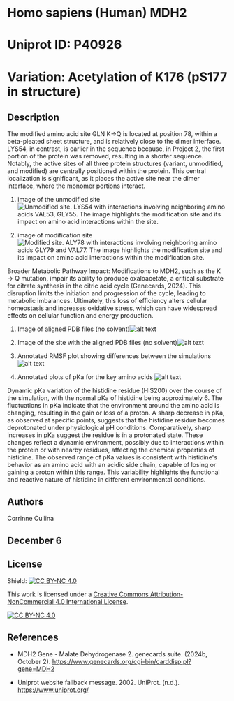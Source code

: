 # Homo sapiens (Human) MDH2
# Uniprot ID: P40926
# Variation: Acetylation of K176 (pS177 in structure) 


## Description

The modified amino acid site GLN K→Q is located at position 78, within a beta-pleated sheet structure, and is relatively close to the dimer interface. LYS54, in contrast, is earlier in the sequence because, in Project 2, the first portion of the protein was removed, resulting in a shorter sequence. Notably, the active sites of all three protein structures (variant, unmodified, and modified) are centrally positioned within the protein. This central localization is significant, as it places the active site near the dimer interface, where the monomer portions interact.

1. image of the unmodified site
![Unmodified site. LYS54 with interactions involving neighboring amino acids VAL53, GLY55. The image highlights the modification site and its impact on amino acid interactions within the site.](images/unmodifiedsite.png)

2. image of modification site
![Modified site. ALY78 with interactions involving neighboring amino acids GLY79 and VAL77. The image highlights the modification site and its impact on amino acid interactions within the modification site.](images/modificationsite.png)


Broader Metabolic Pathway Impact:
Modifications to MDH2, such as the K → Q mutation, impair its ability to produce oxaloacetate, a critical substrate for citrate synthesis in the citric acid cycle (Genecards, 2024). This disruption limits the initiation and progression of the cycle, leading to metabolic imbalances. Ultimately, this loss of efficiency alters cellular homeostasis and increases oxidative stress, which can have widespread effects on cellular function and energy production.

1. Image of aligned PDB files (no solvent)![alt text](images/unmodifiedsite.png)

2. Image of the site with the aligned PDB files (no solvent)![alt text](images/unmodifiedsite.png)

3. Annotated RMSF plot showing differences between the simulations
![alt text](images/RMSF.png)

4. Annotated plots of pKa for the key amino acids ![alt text](images/unmodifiedsite.png)

Dynamic pKa variation of the histidine residue (HIS200) over the course of the simulation, with the normal pKa of histidine being approximately 6. The fluctuations in pKa indicate that the environment around the amino acid is changing, resulting in the gain or loss of a proton. A sharp decrease in pKa, as observed at specific points, suggests that the histidine residue becomes deprotonated under physiological pH conditions. Comparatively, sharp increases in pKa suggest the residue is in a protonated state. These changes reflect a dynamic environment, possibly due to interactions within the protein or with nearby residues, affecting the chemical properties of histidine. The observed range of pKa values is consistent with histidine's behavior as an amino acid with an acidic side chain, capable of losing or gaining a proton within this range. This variability highlights the functional and reactive nature of histidine in different environmental conditions. 



## Authors

Corrinne Cullina
## December 6

## License

Shield: [![CC BY-NC 4.0][cc-by-nc-shield]][cc-by-nc]

This work is licensed under a
[Creative Commons Attribution-NonCommercial 4.0 International License][cc-by-nc].

[![CC BY-NC 4.0][cc-by-nc-image]][cc-by-nc]

[cc-by-nc]: https://creativecommons.org/licenses/by-nc/4.0/
[cc-by-nc-image]: https://licensebuttons.net/l/by-nc/4.0/88x31.png
[cc-by-nc-shield]: https://img.shields.io/badge/License-CC%20BY--NC%204.0-lightgrey.svg


## References

* MDH2 Gene - Malate Dehydrogenase 2. genecards suite. (2024b, October 2). https://www.genecards.org/cgi-bin/carddisp.pl?gene=MDH2 

* Uniprot website fallback message. 2002. UniProt. (n.d.). https://www.uniprot.org/ 
